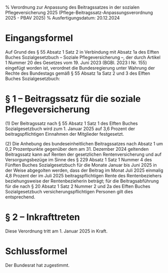 % Verordnung zur Anpassung des Beitragssatzes in der sozialen Pflegeversicherung 2025  (Pflege-Beitragssatz-Anpassungsverordnung 2025 - PBAV 2025)
% Ausfertigungsdatum: 20.12.2024
 
# Eingangsformel

Auf Grund des § 55 Absatz 1 Satz 2 in Verbindung mit Absatz 1a des Elften Buches Sozialgesetzbuch – Soziale Pflegeversicherung –, der durch Artikel 1 Nummer 20 des Gesetzes vom 19. Juni 2023 (BGBl. 2023 I Nr. 155) eingefügt worden ist, verordnet die Bundesregierung unter Wahrung der Rechte des Bundestags gemäß § 55 Absatz 1a Satz 2 und 3 des Elften Buches Sozialgesetzbuch:

# § 1 – Beitragssatz für die soziale Pflegeversicherung

(1) Der Beitragssatz nach § 55 Absatz 1 Satz 1 des Elften Buches Sozialgesetzbuch wird zum 1. Januar 2025 auf 3,6 Prozent der beitragspflichtigen Einnahmen der Mitglieder festgesetzt.

(2) Die Anhebung des bundeseinheitlichen Beitragssatzes nach Absatz 1 um 0,2 Prozentpunkte gegenüber dem am 31. Dezember 2024 geltenden Beitragssatz kann auf Renten der gesetzlichen Rentenversicherung und auf Versorgungsbezüge im Sinne des § 229 Absatz 1 Satz 1 Nummer 4 des Fünften Buches Sozialgesetzbuch für die Monate Januar bis Juni 2025 in der Weise abgegolten werden, dass der Beitrag im Monat Juli 2025 einmalig 4,8 Prozent der im Juli 2025 beitragspflichtigen Rente des Rentenbeziehers beziehungsweise der Rentenbezieherin beträgt; für die Beitragsabführung für die nach § 20 Absatz 1 Satz 2 Nummer 2 und 2a des Elften Buches Sozialgesetzbuch versicherungspflichtigen Personen gilt dies entsprechend.

# § 2 – Inkrafttreten

Diese Verordnung tritt am 1. Januar 2025 in Kraft.

# Schlussformel

Der Bundesrat hat zugestimmt.
